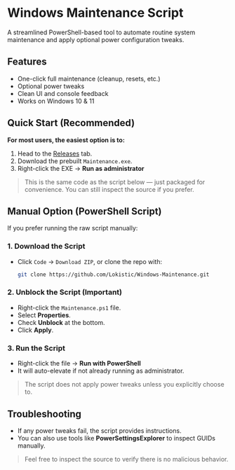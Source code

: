 # Windows Maintenance Script

A streamlined PowerShell-based tool to automate routine system maintenance and apply optional power configuration tweaks.

## Features

- One-click full maintenance (cleanup, resets, etc.)
- Optional power tweaks
- Clean UI and console feedback
- Works on Windows 10 & 11

## Quick Start (Recommended)

**For most users, the easiest option is to:**

1. Head to the [Releases](../../releases) tab.
2. Download the prebuilt `Maintenance.exe`.
3. Right-click the EXE → **Run as administrator**

> This is the same code as the script below — just packaged for convenience. You can still inspect the source if you prefer.


## Manual Option (PowerShell Script)

If you prefer running the raw script manually:

### 1. Download the Script

- Click `Code` → `Download ZIP`, or clone the repo with:
  ```bash
  git clone https://github.com/Lokistic/Windows-Maintenance.git
  ```

### 2. Unblock the Script (Important)

- Right-click the `Maintenance.ps1` file.
- Select **Properties**.
- Check **Unblock** at the bottom.
- Click **Apply**.

### 3. Run the Script

- Right-click the file → **Run with PowerShell**
- It will auto-elevate if not already running as administrator.

> The script does not apply power tweaks unless you explicitly choose to.

## Troubleshooting

- If any power tweaks fail, the script provides instructions.
- You can also use tools like **PowerSettingsExplorer** to inspect GUIDs manually.

> Feel free to inspect the source to verify there is no malicious behavior.
